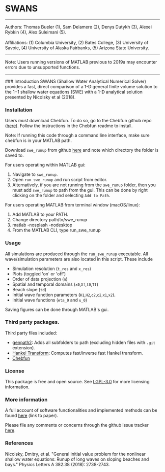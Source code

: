 # SWANS

<hr/>
Authors: Thomas Bueler (1), Sam Delamere (2), Denys Dutykh (3), Alexei Rybkin (4), Alex Suleimani (5).
<br/>
<br/>
Affiliations: (1) Columbia University, (2) Bates College, (3) University of Savoie, (4) University of Alaska Fairbanks, (5) Arizona State University.
<hr/>
Note: Users running versions of MATLAB previous to 2019a may encounter errors due to unsupported functions.  
<hr/>
### Introduction
SWANS (Shallow Water Analytical Numerical Solver) provides a fast, direct comparison of a 1-D general finite volume solution to the 1+1 shallow water equations (SWE) with a 1-D analytical solution presented by Nicolsky et al (2018).

### Installation

Users must download Chebfun. To do so, go to the Chebfun github repo ([here](https://github.com/chebfun/chebfun)). Follow the instructions in the Chebfun readme to install.

Note: If running this code through a command line interface, make sure chebfun is in your MATLAB path.

Download `swe_runup` from github [here](https://github.com/twbf/swe_runup) and note which directory the folder is saved to.

For users operating within MATLAB gui:
1. Navigate to `swe_runup`.
2. Open `run_swe_runup` and run script from editor.
3. Alternatively, if you are not running from the `swe_runup` folder, then you must add `swe_runup` to path from the gui. This can be done by right clicking on the folder and selecting `Add to Path`.

For users operating MATLAB from terminal window (macOS/linux):
1. Add MATLAB to your PATH.
2. Change directory path/to/swe_runup
3. matlab -nosplash -nodesktop
4. From the MATLAB CLI, type run_swe_runup  

### Usage

All simulations are produced through the `run_swe_runup` executable. All wave/simulation parameters are also located in this script. These include
- Simulation resolution (`t_res` and `x_res`)
- Plots (toggled 'on' or 'off')
- Order of data projection (`n`)
- Spatial and temporal domains (`x0`,`Xf`,`t0`,`Tf`)
- Beach slope (`td`)
- Initial wave function parameters (`H1`,`H2`,`c2`,`c2`,`x1`,`x2`).
- Initial wave functions (`eta_0` and `u_0`)

Saving figures can be done through MATLAB's gui.

### Third party packages.
Third party files included:
- [genpath2](https://www.mathworks.com/matlabcentral/fileexchange/72791-genpath2): Adds all subfolders to path (excluding hidden files with `.git` extension).
- [Hankel Transform](https://www.mathworks.com/matlabcentral/fileexchange/13371-hankel-transform): Computes fast/inverse fast Hankel transform.
- [Chebfun](https://www.chebfun.org/download/)

### License
This package is free and open source. See [LGPL-3.0](https://opensource.org/licenses/LGPL-3.0) for more licensing information.

### More information
A full account of software functionalities and implemented methods can be found [here](https://authors.elsevier.com/sd/article/S2352711022000061) (link to paper).

Please file any comments or concerns through the github issue tracker [here](/https://github.com/twbf/swe_runup/issues).

### References
Nicolsky, Dmitry, et al. "General initial value problem for the nonlinear shallow water equations: Runup of long waves on sloping beaches and bays." Physics Letters A 382.38 (2018): 2738-2743.
